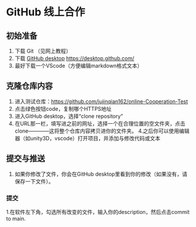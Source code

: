 # GitHub 线上合作
## 初始准备

1. 下载 Git （见网上教程）
2. 下载  [GitHub desktop](https://desktop.github.com/) https://desktop.github.com/
3. 最好下载一个VScode（方便编辑markdown格式文本）

## 克隆仓库内容
1. 进入测试仓库：https://github.com/jujinqian162/online-Cooperation-Test
2. 点击绿色按钮code，复制哪个HTTPS地址
2. 进入GitHub desktop，选择“clone repository”
3. 在URL那一栏，填写进之前的网址，选择一个在合理位置的空文件夹，点击clone————这将整个仓库内容拷贝进你的文件夹。
4.之后你可以使用编辑器（如unity3D，vscode）打开项目，并添加与修改代码或文本
## 提交与推送
1.  如果你修改了文件，你会在GitHub desktop里看到你的修改（如果没有，请保存一下文件）。
### 提交
1.在软件左下角，勾选所有改变的文件，输入你的description，然后点击commit to main. 
